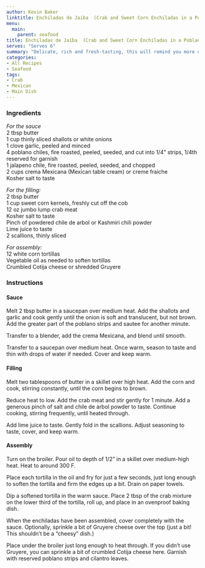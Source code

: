 ```yaml
---
author: Kevin Baker
linktitle: Enchiladas de Jaiba  (Crab and Sweet Corn Enchiladas in a Poblano Cream Sauce)
menu:
  main:
    parent: seafood
title: Enchiladas de Jaiba  (Crab and Sweet Corn Enchiladas in a Poblano Cream Sauce)
serves: "Serves 6"
summary: "Delicate, rich and fresh-tasting, this will remind you more of a French crepe dish than the red-sauce-and-yellow-cheese enchiladas you may be more familiar with. These make a great brunch or luncheon dish for company. Jumbo lump crab is a premium ingredient, but lesser grades should not be used here. "
categories:
- All Recipes
- Seafood
tags:
- Crab
- Mexican
- Main Dish
---
```

### Ingredients

<div class="ingredient-list">

*For the sauce*  
2 tbsp butter  
1 cup thinly sliced shallots or white onions  
1 clove garlic, peeled and minced  
4 poblano chiles, fire roasted, peeled, seeded, and cut into 1/4” strips, 1/4th reserved for garnish  
1 jalapeno chile, fire roasted, peeled, seeded, and chopped  
2 cups crema Mexicana (Mexican table cream) or creme fraiche  
Kosher salt to taste  
  
*For the filling:*  
2 tbsp butter  
1 cup sweet corn kernels, freshly cut off the cob  
12 oz jumbo lump crab meat  
Kosher salt to taste  
Pinch of powdered chile de arbol or Kashmiri chili powder  
Lime juice to taste  
2 scallions, thinly sliced  
  
*For assembly:*  
12 white corn tortillas  
Vegetable oil as needed to soften tortillas  
Crumbled Cotija cheese or shredded Gruyere  

</div>

### Instructions
#### Sauce
Melt 2 tbsp butter in a saucepan over medium heat. Add the shallots and garlic and cook gently until the onion is soft and translucent, but not brown.  Add the greater part of the poblano strips and sautee for another minute.

Transfer to a blender, add the crema Mexicana, and blend until smooth. 

Transfer to a saucepan over medium heat. Once warm, season to taste and thin with drops of water if needed.  Cover and keep warm.

#### Filling
Melt two tablespoons of butter in a skillet over high heat.  Add the corn and cook, stirring constantly, until the corn begins to brown. 

Reduce heat to low. Add the crab meat and stir gently for 1 minute.  Add a generous pinch of salt and chile de arbol powder to taste. Continue cooking, stirring frequently, until heated through.

Add lime juice to taste. Gently fold in the scallions. Adjust seasoning to taste, cover, and keep warm.

#### Assembly
Turn on the broiler. Pour oil to depth of 1/2” in a skillet over medium-high heat. Heat to around 300 F. 

Place each tortilla in the oil and fry for just a few seconds, just long enough to soften the tortilla and firm the edges up a bit. Drain on paper towels.

Dip a softened tortilla in the warm sauce. Place 2 tbsp of the crab mixture on the lower third of the tortilla, roll up, and place in an ovenproof baking dish.

When the enchiladas have been assembled, cover completely with the sauce. Optionally, sprinkle a bit of Gruyere cheese over the top (just a bit! This shouldn’t be a “cheesy” dish.)

Place under the broiler just long enough to heat through. If you didn’t use Gruyere, you can sprinkle a bit of crumbled Cotija cheese here. Garnish with reserved poblano strips and cilantro leaves.